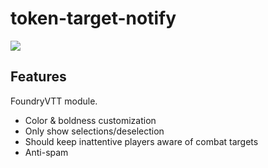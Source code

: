 # token-target-notify

![](https://i.imgur.com/FUYMLzn.png)

## Features

FoundryVTT module.

- Color & boldness customization
- Only show selections/deselection
- Should keep inattentive players aware of combat targets
- Anti-spam
